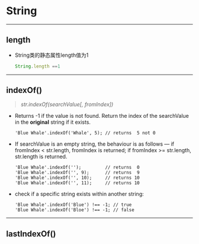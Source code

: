 # String

---

## length

- String类的静态属性length值为1

  ```javascript
  String.length ==1
  ```

---

## indexOf()

>  *str.indexOf(searchValue[, fromIndex])*

- Returns -1 if the value is not found. Return the index of the searchValue in the **original** string if it exists.

  ```javas
  'Blue Whale'.indexOf('Whale', 5); // returns  5 not 0
  ```

- If searchValue is an empty string, the behaviour is as follows — if fromIndex < str.length, fromIndex is returned; if fromIndex >= str.length, str.length is returned.

  ```javas
  'Blue Whale'.indexOf('');         // returns  0
  'Blue Whale'.indexOf('', 9);      // returns  9
  'Blue Whale'.indexOf('', 10);     // returns 10
  'Blue Whale'.indexOf('', 11);     // returns 10
  ```

- check if a specific string exists within another string:

  ```javas
  'Blue Whale'.indexOf('Blue') !== -1; // true
  'Blue Whale'.indexOf('Bloe') !== -1; // false
  ```

---

## lastIndexOf()




